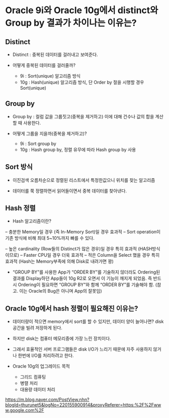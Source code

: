 #  Oracle 9i와 Oracle 10g에서 distinct와 Group by 결과가 차이나는 이유는?

## Distinct

- Distinct : 중복된 데이터를 걸러내고 보여준다.

- 어떻게 중복된 데이터를 걸러줄까?
  - 9i : Sort(unique) 알고리즘 방식
  - 10g : Hash(unique) 알고리즘 방식, 단 Order by 절을 시행할 경우 Sort(unique)


## Group by

- Group by : 컬럼 값을 그룹짓고(중복을 제거하고) 이에 대해 건수나 값의 합을 계산할 때 사용한다.

- 어떻게 그룹을 지을까(중복을 제거하고)?
  - 9i : Sort group by
  - 10g : Hash group by, 정렬 유무에 따라 Hash group by 사용


## Sort 방식

- 이진검색 오름차순으로 정렬된 리스트에서 특정한값으니 위치를 찾는 알고리즘

- 데이터를 쭉 정렬하면서 읽어들이면서 중복 데이터를 찾아낸다. 

## Hash 정렬

- Hash 알고리즘이란?




– 충분한 Memory일 경우 (즉 In-Memory Sort)일 경우 효과적
– Sort operation이 기존 방식에 비해 최대 5~10%까지 빠를 수 있다.

– 높은 cardinality (Row들의 Distinct가 많은 경우)일 경우 특히 효과적 (HASH방식 이므로)
– Faster CPU일 경우 더욱 효과적
– 적은 Column을 Select 했을 경우 특히 효과적 (Hash는 Memory부족에 의해 Disk로 내려가면 꽝)

- “GROUP BY”를 사용한 App가 “ORDER BY”를 기술하지 않더라도 Ordering된 결과를 Display하던
App들이 10g R2로 오면서 이 기능이 깨지게 되었음.
즉 반드시 Ordering이 필요하면 “GROUP BY”와 함께 “ORDER BY”를 기술해야 함.
(참고. 이는 Oracle의 Bug은 아니며 App의 잘못임)

## Oracle 10g에서 hash 정렬이 필요해진 이유는?

- 데이터량이 적으면 memory에서 sort를 할 수 있지만, 데이터 양이 늘어나면? disk 공간을 빌려 저장하게 된다.

- 하지만 disk는 컴퓨터 메모리중에 가장 느린 장치이다.

- 그래서 효율적인 서버 프로그램들은 disk I/O가 느리기 때문에 자주 사용하지 않거나 한번에 I/O를 처리하려고 한다. 

- Oracle 10g의 업그레이드 목적
  - 그리드 컴퓨팅
  - 병렬 처리
  - 대용량 데이터 처리


https://m.blog.naver.com/PostView.nhn?blogId=thurunet5&logNo=220155900914&proxyReferer=https:%2F%2Fwww.google.com%2F
